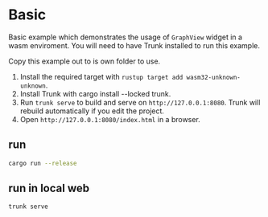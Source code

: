 # Basic
Basic example which demonstrates the usage of `GraphView` widget in a wasm enviroment.
You will need to have Trunk installed to run this example.

Copy this example out to is own folder to use.

1. Install the required target with `rustup target add wasm32-unknown-unknown`.
2. Install Trunk with cargo install --locked trunk.
3. Run `trunk serve` to build and serve on `http://127.0.0.1:8080`. Trunk will rebuild automatically if you edit the project.
4. Open `http://127.0.0.1:8080/index.html` in a browser.

## run
```bash
cargo run --release
```
## run in local web
```bash
trunk serve
```